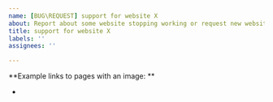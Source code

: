 ```yaml
---
name: [BUG\REQUEST] support for website X
about: Report about some website stopping working or request new website support
title: support for website X
labels: ''
assignees: ''

---
```


**Example links to pages with an image: **

-  
